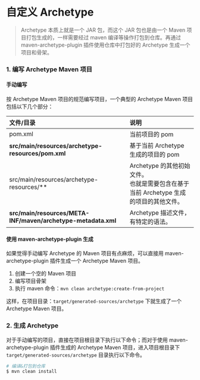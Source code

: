 # 自定义 Archetype

> Archetype 本质上就是一个 JAR 包，而这个 JAR 包也是由一个 Maven 项目打包生成的，一样需要经过 maven 编译等操作打包到仓库。再通过 maven-archetype-plugin 插件使用仓库中打包好的 Archetype 生成一个项目和骨架。

### 1. 编写 Archetype Maven 项目

#### 手动编写
按 Archetype Maven 项目的规范编写项目，一个典型的 Archetype Maven 项目包括以下几个部分：

| 文件/目录 | 说明 |
| :-- | :-- |
| pom.xml | 当前项目的 pom |
| **src/main/resources/archetype-resources/pom.xml** | 基于当前 Archetype 生成的项目的 pom |
| src/main/resources/archetype-resources/** | Archetype 的其他初始文件。<br>也就是需要包含在基于当前 Archetype 生成的项目的其他文件。 |
| **src/main/resources/META-INF/maven/archetype-metadata.xml** | Archetype 描述文件，有特定的语法。 |

#### 使用 maven-archetype-plugin 生成
如果觉得手动编写 Archetype 的 Maven 项目有点麻烦，可以直接用 maven-archetype-plugin 插件生成一个 Archetype Maven 项目。
1. 创建一个空的 Maven 项目
2. 编写项目骨架
3. 执行 maven 命令：`mvn clean archetype:create-from-project`

这样，在项目目录：`target/generated-sources/archetype` 下就生成了一个 Archetype Maven 项目。


### 2. 生成 Archetype
对于手动编写的项目，直接在项目根目录下执行以下命令；而对于使用 maven-archetype-plugin 插件生成的 Archetype Maven 项目，进入项目根目录下 `target/generated-sources/archetype` 目录执行以下命令。

```bash
# 编译&打包到仓库
$ mvn clean install
```